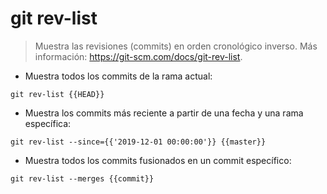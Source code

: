 # git rev-list

> Muestra las revisiones (commits) en orden cronológico inverso.
> Más información: <https://git-scm.com/docs/git-rev-list>.

- Muestra todos los commits de la rama actual:

`git rev-list {{HEAD}}`

- Muestra los commits más reciente a partir de una fecha y una rama específica:

`git rev-list --since={{'2019-12-01 00:00:00'}} {{master}}`

- Muestra todos los commits fusionados en un commit específico:

`git rev-list --merges {{commit}}`
